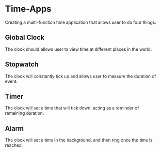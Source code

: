 # Time-Apps
Creating a multi-function time application that allows user to do four things:

## Global Clock
The clock should allows user to view time at different places in the world.

## Stopwatch
The clock will constantly tick up and allows user to measure the duration of event. 

## Timer
The clock will set a time that will tick down, acting as a reminder of remaining duration.

## Alarm
The clock will set a time in the background, and then ring once the time is reached. 
